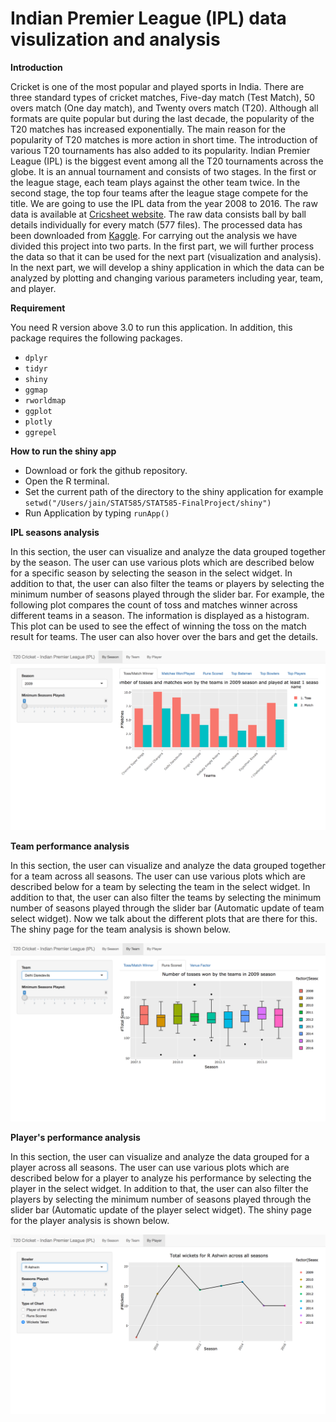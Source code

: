 # Indian Premier League (IPL) data visulization and analysis 
**Introduction**

Cricket is one of the most popular and played sports in India. There are three standard types of cricket matches, Five-day match (Test Match), 50 overs match (One day match), and Twenty overs match (T20). Although all formats are quite popular but during the last decade, the popularity of the T20 matches has increased exponentially. The main reason for the popularity of T20 matches is more action in short time. The introduction of various T20 tournaments has also added to its popularity. Indian Premier League (IPL) is the biggest event among all the T20 tournaments across the globe. It is an annual tournament and consists of two stages. In the first or the league stage, each team plays against the other team twice. In the second stage, the top four teams after the league stage compete for the title. We are going to use the IPL data from the year 2008 to 2016. The raw data is available at [Cricsheet website](http://cricsheet.org/downloads/). The raw data consists ball by ball details individually for every match (577 files). The processed data has been downloaded from [Kaggle](https://www.kaggle.com/manasgarg/ipl). For carrying out the analysis we have divided this project into two parts. In the first part, we will further process the data so that it can be used for the next part (visualization and analysis). In the next part, we will develop a shiny application in which the data can be analyzed by plotting and changing various parameters including year, team, and player.

**Requirement**

You need R version above 3.0 to run this application. In addition, this package requires the following packages.
* `dplyr`
* `tidyr`
* `shiny`
* `ggmap`
* `rworldmap`
* `ggplot`
* `plotly`
* `ggrepel`

**How to run the shiny app**

* Download or fork the github repository.
* Open the R terminal.
* Set the current path of the directory to the shiny application for example `setwd("/Users/jain/STAT585/STAT585-FinalProject/shiny")`
* Run Application by typing `runApp()`

**IPL seasons analysis**

In this section, the user can visualize and analyze the data grouped together by the season. The user can use various plots which are described below for a specific season by selecting the season in the select widget. In addition to that, the user can also filter the teams or players by selecting the minimum number of seasons played through the slider bar. For example, the following plot compares the count of toss and matches winner across different teams in a season. The information is displayed as a histogram. This plot can be used to see the effect of winning the toss on the match result for teams. The user can also hover over the bars and get the details.

![](SeasonPage.png)

**Team performance analysis**

In this section, the user can visualize and analyze the data grouped together for a team across all seasons. The user can use various plots which are described below for a team by selecting the team in the select widget. In addition to that, the user can also filter the teams by selecting the minimum number of seasons played through the slider bar (Automatic update of team select widget). Now we talk about the different plots that are there for this. The shiny page for the team analysis is shown below. 

![](TeamPage.png)

**Player's performance analysis**

In this section, the user can visualize and analyze the data grouped for a player across all seasons. The user can use various plots which are described below for a player to analyze his performance by selecting the player in the select widget. In addition to that, the user can also filter the players by selecting the minimum number of seasons played through the slider bar (Automatic update of the player select widget). The shiny page for the player analysis is shown below. 

![](Playerpage.png)



